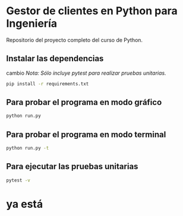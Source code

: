 # Gestor de clientes en Python para Ingeniería

Repositorio del proyecto completo del curso de Python.

## Instalar las dependencias
cambio
_Nota: Sólo incluye pytest para realizar pruebas unitarias._

```bash
pip install -r requirements.txt
```

## Para probar el programa en modo gráfico

```bash
python run.py
```

## Para probar el programa en modo terminal

```bash
python run.py -t
```

## Para ejecutar las pruebas unitarias

```bash
pytest -v
```


# ya está